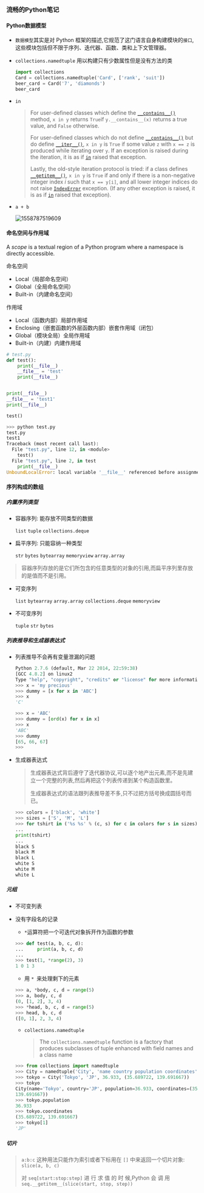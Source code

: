 ###  流畅的Python笔记

#### Python数据模型

- `数据模型`其实是对 Python 框架的描述,它规范了这门语言自身构建模块的`接口`,这些模块包括但不限于序列、迭代器、函数、类和上下文管理器。

- `collections.namedtuple` 用以构建只有少数属性但是没有方法的类

  ```python
  import collections
  Card = collections.namedtuple('Card', ['rank', 'suit'])
  beer_card = Card('7', 'diamonds')
  beer_card
  ```

- `in`

  > For user-defined classes which define the [`__contains__()`](https://docs.python.org/3/reference/datamodel.html#object.__contains__) method, `x in y` returns `True`if `y.__contains__(x)` returns a true value, and `False` otherwise.
  >
  > For user-defined classes which do not define [`__contains__()`](https://docs.python.org/3/reference/datamodel.html#object.__contains__) but do define [`__iter__()`](https://docs.python.org/3/reference/datamodel.html#object.__iter__), `x in y` is `True` if some value `z` with `x == z` is produced while iterating over `y`. If an exception is raised during the iteration, it is as if [`in`](https://docs.python.org/3/reference/expressions.html#in) raised that exception.
  >
  > Lastly, the old-style iteration protocol is tried: if a class defines [`__getitem__()`](https://docs.python.org/3/reference/datamodel.html#object.__getitem__), `x in y` is `True` if and only if there is a non-negative integer index *i* such that `x == y[i]`, and all lower integer indices do not raise [`IndexError`](https://docs.python.org/3/library/exceptions.html#IndexError) exception. (If any other exception is raised, it is as if [`in`](https://docs.python.org/3/reference/expressions.html#in) raised that exception).

- `a + b`

  ![1558787519609](C:\Users\trierbo\AppData\Roaming\Typora\typora-user-images\1558787519609.png)

#### 命名空间与作用域

A *scope* is a textual region of a Python program where a namespace is directly accessible.

命名空间

- Local（局部命名空间）
- Global（全局命名空间）
- Built-in（内建命名空间）

作用域

- Local（函数内部）局部作用域
- Enclosing（嵌套函数的外层函数内部）嵌套作用域（闭包）
- Global（模块全局）全局作用域
- Built-in（内建）内建作用域

```python
# test.py
def test():
    print(__file__)
    __file__ = 'test'
    print(__file__)


print(__file__)
__file__ = 'test1'
print(__file__)

test()
```

```python
>>> python test.py
test.py
test1
Traceback (most recent call last):
  File "test.py", line 12, in <module>
    test()
  File "test.py", line 2, in test
    print(__file__)
UnboundLocalError: local variable '__file__' referenced before assignment
```

#### 序列构成的数组

##### 内置序列类型

- 容器序列: 能存放不同类型的数据

  `list` `tuple` `collections.deque`

- 扁平序列: 只能容纳一种类型

  `str` `bytes` `bytearray` `memoryview` `array.array`

> 容器序列存放的是它们所包含的任意类型的对象的引用,而扁平序列里存放的是值而不是引用。

- 可变序列

  `list` `bytearray` `array.array` `collections.deque` `memoryview`

- 不可变序列

  `tuple` `str` `bytes`

##### 列表推导和生成器表达式

- 列表推导不会再有变量泄漏的问题

  ```python
  Python 2.7.6 (default, Mar 22 2014, 22:59:38)
  [GCC 4.8.2] on linux2
  Type "help", "copyright", "credits" or "license" for more information.
  >>> x = 'my precious'
  >>> dummy = [x for x in 'ABC']
  >>> x
  'C'
  ```

  ```python
  >>> x = 'ABC'
  >>> dummy = [ord(x) for x in x]
  >>> x
  'ABC'
  >>> dummy
  [65, 66, 67]
  >>>
  ```

- 生成器表达式
  >生成器表达式背后遵守了迭代器协议,可以逐个地产出元素,而不是先建立一个完整的列表,然后再把这个列表传递到某个构造函数里。
  > 
  > 生成器表达式的语法跟列表推导差不多,只不过把方括号换成圆括号而已。

  ```python
  >>> colors = ['black', 'white']
  >>> sizes = ['S', 'M', 'L']
  >>> for tshirt in ('%s %s' % (c, s) for c in colors for s in sizes):
  ...
  print(tshirt)
  ...
  black S
  black M
  black L
  white S
  white M
  white L
  ```
  

##### 元组

- 不可变列表

- 没有字段名的记录

  - `*`运算符把一个可迭代对象拆开作为函数的参数

  ```python
  >>> def test(a, b, c, d):
  ...     print(a, b, c, d)
  ... 
  >>> test(1, *range(2), 3)
  1 0 1 3
  ```

  - 用 `* `来处理剩下的元素

  ```python
  >>> a, *body, c, d = range(5)
  >>> a, body, c, d
  (0, [1, 2], 3, 4)
  >>> *head, b, c, d = range(5)
  >>> head, b, c, d
  ([0, 1], 2, 3, 4)
  ```

  - `collections.namedtuple`

    > The `collections.namedtuple` function is a factory that produces subclasses of tuple enhanced with field names and a class name

  ```python
  >>> from collections import namedtuple
  >>> City = namedtuple('City', 'name country population coordinates')
  >>> tokyo = City('Tokyo', 'JP', 36.933, (35.689722, 139.691667))
  >>> tokyo
  City(name='Tokyo', country='JP', population=36.933, coordinates=(35.689722,
  139.691667))
  >>> tokyo.population
  36.933
  >>> tokyo.coordinates
  (35.689722, 139.691667)
  >>> tokyo[1]
  'JP'
  ```


##### 切片

> `a:b:c` 这种用法只能作为索引或者下标用在 `[]` 中来返回一个切片对象: `slice(a, b, c)`
>
> 对 `seq[start:stop:step]` 进 行 求 值 的 时 候,Python 会 调 用 `seq.__getitem__(slice(start, stop, step))`

